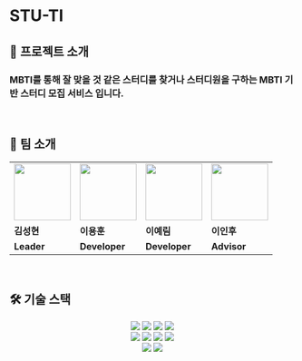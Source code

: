 # STU-TI

##  🏬 프로젝트 소개
### MBTI를 통해 잘 맞을 것 같은 스터디를 찾거나 스터디원을 구하는 MBTI 기반 스터디 모집 서비스 입니다.

<br/>

## 👬 팀 소개

<table align=center>
  <tr>
      <td>
        <a href="https://github.com/Gosh95">
            <img src="https://avatars.githubusercontent.com/u/78140516?v=4" width="100px" />
        </a>
    </td>
    <td>
        <a href="https://github.com/YHLEE9753">
            <img src="https://avatars.githubusercontent.com/u/71916223?v=4" width="100px" />
        </a>
    </td>
    <td>
        <a href="https://github.com/Leeyerimearth">
            <img src="https://avatars.githubusercontent.com/u/50127628?v=4" width="100px" />
        </a>
    </td>
    <td>
        <a href="https://github.com/ordilov">
            <img src="https://avatars.githubusercontent.com/u/96903161?v=4" width="100px" />
        </a>
    </td>
  </tr>
  <tr>
    <td><b>김성현</b></td>
    <td><b>이용훈</b></td>
    <td><b>이예림</b></td>
    <td><b>이인후</b></td>
  </tr>
  <tr>
    <td><b>Leader</b></td>
    <td><b>Developer</b></td>
    <td><b>Developer</b></td>
    <td><b>Advisor</b></td>
  </tr>
</table>

<br/>

## 🛠 기술 스택

<div align=center> 
<img src="https://img.shields.io/badge/java-007396?style=for-the-badge&logo=java&logoColor=white"> 
<img src="https://img.shields.io/badge/gradle-02303A?style=for-the-badge&logo=gradle&logoColor=white"> 
<img src="https://img.shields.io/badge/springboot-6DB33F?style=for-the-badge&logo=springboot&logoColor=white"> 
<img src="https://img.shields.io/badge/spring security-6DB33F?style=for-the-badge&logo=spring security&logoColor=white"> 

<br/>

<img src="https://img.shields.io/badge/mysql-4479A1?style=for-the-badge&logo=mysql&logoColor=white"> 
<img src="https://img.shields.io/badge/redis-DC382D?style=for-the-badge&logo=redis&logoColor=white"> 
<img src="https://img.shields.io/badge/flyway-CC0200?style=for-the-badge&logo=flyway&logoColor=white"> 
<img src="https://img.shields.io/badge/amazon aws-232F3E?style=for-the-badge&logo=amazonaws&logoColor=white"> 

<br/>

<img src="https://img.shields.io/badge/github-181717?style=for-the-badge&logo=github&logoColor=white"> 
<img src="https://img.shields.io/badge/notion-000000?style=for-the-badge&logo=notion&logoColor=white"> 

</div>

<br>
